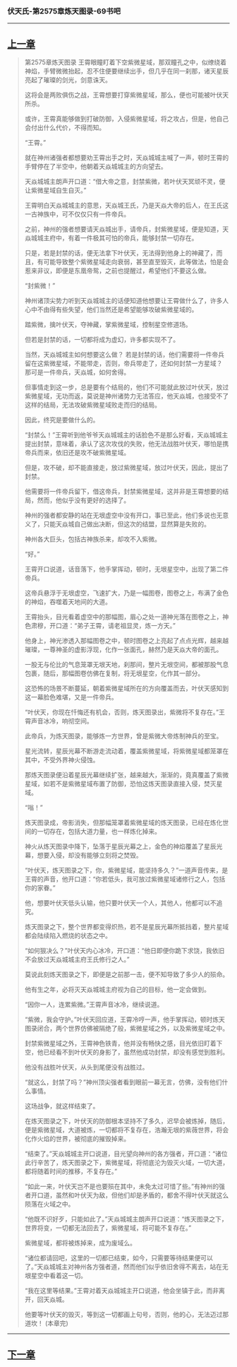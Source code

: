 ### 伏天氏-第2575章炼天图录-69书吧

--------
[上一章](./91cf18fb9e7d64ed758642ebc17a1550.md)
--------


>
>
>
>第2575章炼天图录
>王霄眼瞳盯着下空紫微星域，那双瞳孔之中，似缭绕着神焰，手臂微微抬起，忍不住便要继续出手，但几乎在同一刹那，诸天星辰亮起了璀璨的剑光，剑意诛天。
>
>这将会是两败俱伤之战，王霄想要打穿紫微星域，那么，便也可能被叶伏天所杀。
>
>或许，王霄真能够做到打破防御，入侵紫微星域，将之攻占，但是，他自己会付出什么代价，不得而知。
>
>“王霄。”
>
>就在神州诸强者都想要劝王霄出手之时，天焱城城主喊了一声，顿时王霄的手臂停在了半空中，他朝着天焱城城主的方向望去。
>
>天焱城城主朗声开口道：“借大帝之意，封禁紫微，若叶伏天冥顽不灵，便让紫微星域自生自灭。”
>
>王霄明白天焱城城主的意思，天焱城王氏，乃是天焱大帝的后人，在王氏这一古神族中，可不仅仅只有一件帝兵。
>
>之前，神州的强者想要请天焱城出手，请帝兵，封紫微星域，便是知道，天焱城城主府中，有着一件极其可怕的帝兵，能够封禁一切存在。
>
>只是，若是封禁的话，便无法拿下叶伏天，无法得到他身上的神藏了，而且，有可能导致整个紫微星域走向衰弱，甚至直至毁灭，此等做法，怕是会惹来非议，即便是东凰帝鸳，之前也提醒过，希望他们不要这么做。
>
>“封紫微！”
>
>神州诸顶尖势力听到天焱城城主的话便知道他想要让王霄做什么了，许多人心中不由得有些失望，他们当然还是希望能够攻破紫微星域的。
>
>踏紫微，擒叶伏天，夺神藏，掌紫微星域，控制星空修道场。
>
>但若是封禁的话，一切都将成为虚幻，许多都实现不了。
>
>当然，天焱城城主如何想要这么做？
>若是封禁的话，他们需要将一件帝兵留在这紫微星域，不能带走，否则，帝兵带走了，还如何封禁一方星域？
>那可是一件帝兵，天焱城，如何舍得。
>
>但事情走到这一步，总是要有个结局的，他们不可能就此放过叶伏天，放过紫微星域，无功而返，莫说是神州诸势力无法答应，他天焱城，也接受不了这样的结局，无法攻破紫微星域败走而归的结局。
>
>因此，终究是要做什么的。
>
>“封禁么！”王霄听到他爷爷天焱城城主的话脸色不是那么好看，天焱城城主提出封禁，意味着，承认了这次攻伐的失败，他无法战胜叶伏天，哪怕是携帝兵而来，依旧还是攻不破紫微星域。
>
>但是，攻不破，却不能直接走，放过紫微星域，放过叶伏天，因此，提出了封禁。
>
>他需要将一件帝兵留下，借这帝兵，封禁紫微星域，这并非是王霄想要的结局，然而，他似乎没有更好的选择了。
>
>神州的强者都安静的站在无垠虚空中没有开口，事已至此，他们多说也无意义了，只能天焱城自己做出决断，但这次的结盟，显然算是失败的。
>
>神州各大巨头，包括古神族杀来，却攻不入紫微。
>
>“好。”
>
>王霄开口说道，话音落下，他手掌挥动，顿时，无垠星空中，出现了第二件帝兵。
>
>这帝兵悬浮于无垠虚空，飞速扩大，乃是一幅图卷，图卷之上，布满了金色的神焰，吞噬着天地间的大道。
>
>王霄抬头，目光看着虚空中的那幅图，眉心之处一道神光落在图卷之上，神色肃穆，开口道：“弟子王霄，请老祖显灵，炼一方天。”
>
>他身上，神光渗透入那幅图卷之中，顿时图卷之上亮起了点点光辉，越来越璀璨，一尊神圣的虚影浮现，化作一张面孔，赫然乃是天焱大帝的面孔。
>
>一股无与伦比的气息笼罩无垠天地，刹那间，整片无垠空间，都被那股气息包裹，随后，那幅图卷仿佛在复制，将无垠星空，化作其一部分。
>
>这恐怖的场景不断蔓延，朝着紫微星域所在的方向覆盖而去，叶伏天感知到这一幕脸色难堪，又是一件帝兵。
>
>“叶伏天，你现在忏悔还有机会，否则，炼天图录出，紫微将不复存在。”王霄声音冰冷，响彻空间。
>
>此帝兵，为炼天图录，能够炼一方世界，曾是紫微大帝炼制神兵的至宝。
>
>星光流转，星辰光幕不断游走流动着，覆盖紫微星域，将紫微星域都笼罩在其中，不受外界神火侵蚀。
>
>那炼天图录便沿着星辰光幕继续扩张，越来越大，渐渐的，竟真覆盖了紫微星域，如若不是紫微星域布置了防御，恐怕这炼天图录直接入侵，焚灭星域。
>
>“嗡！”
>
>炼天图录成，帝影消失，但那幅笼罩着紫微星域的炼天图录，已经在炼化世间的一切存在，包括大道力量，也一样炼化掉来。
>
>神火从炼天图录中降下，坠落于星辰光幕之上，金色的神焰覆盖了星辰光幕，想要入侵，却没有能够立刻将之焚毁。
>
>“叶伏天，炼天图录之下，你，紫微星域，能坚持多久？”一道声音传来，是王霄的声音，他开口道：“你若低头，我可放过紫微星域诸修行之人，包括你的家眷。”
>
>他，想要叶伏天低头认输，他只要叶伏天一个人，其他人，他都可以不追究。
>
>炼天图录之下，整个世界都变得炽热，若不是星辰光幕所抵挡着，整片星域都会陆续陷入燃烧的状态之中。
>
>“如何狠决么？”叶伏天内心冰冷，开口道：“他日即便你跪下求饶，我依旧不会放过天焱城城主府王氏修行之人。”
>
>莫说此刻炼天图录之下，即便是之前那一击，便不知导致了多少人的殒命。
>
>他有生之年，必将灭天焱城城主府视为自己的目标，他一定会做到。
>
>“因你一人，连累紫微。”王霄声音冰冷，继续说道。
>
>“紫微，我会守护。”叶伏天回应道，王霄冷哼一声，他手掌挥动，顿时炼天图录闭合，两个世界仿佛被隔绝了般，紫微星域之外，以及紫微星域之中。
>
>封禁紫微星域之外，王霄神色铁青，他并没有畅快之感，目光依旧盯着下空，他已经看不到叶伏天的身影了，虽然他成功封禁，却没有感觉到胜利。
>
>他没有战胜叶伏天，从头到尾便没有战胜过。
>
>“就这么，封禁了吗？”神州顶尖强者看到眼前一幕无言，仿佛，没有他们什么事情。
>
>这场战争，就这样结束了。
>
>在炼天图录之下，叶伏天的防御根本坚持不了多久，迟早会被炼掉，随后，便是紫微星域，大道被炼，一切都将不复存在，浩瀚无垠的紫薇世界，将会化作火焰的世界，被彻底的摧毁掉来。
>
>“结束了。”天焱城城主开口说道，目光望向神州的各方强者，开口道：“诸位此行辛苦了，炼天图录之下，紫微星域，将彻底沦为毁灭火域，一切大道，都将随着时间的推移，不复存在。”
>
>“如此一来，叶伏天岂不是也要殒在其中，未免太过可惜了些。”有神州的强者开口道，虽然和叶伏天为敌，但他们却是矛盾的，都舍不得叶伏天就这么陨落在火域之中。
>
>“他既不识好歹，只能如此了。”天焱城城主朗声开口说道：“炼天图录之下，世界将变，一切都无法回去了，紫微星域，将可能不复存在。”
>
>紫微星域，都将被炼掉来，成为废域么。
>
>“诸位都请回吧，这里的一切都已结束，如今，只需要等待结果便可以了。”天焱城城主对神州各方强者道，然而他们似乎依旧舍得不离去，站在无垠星空中看着这一切。
>
>“我在这里等结果。”王霄对着天焱城城主开口说道，他会坐镇于此，而非离开，回天焱城。
>
>他要等叶伏天的毁灭，等到这一切都画上句号，否则，他的心，无法迈过那道坎！
>(本章完)
>
>

--------
[下一章](./431baaae6df6e7b5b357c5c7013e42c3.md)
--------
